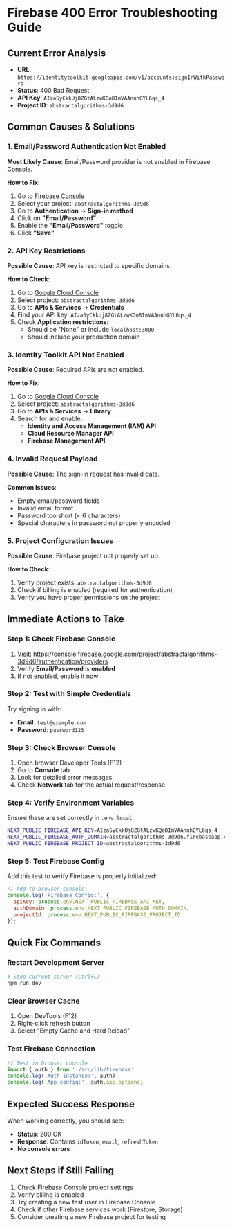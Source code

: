 # Firebase 400 Error Troubleshooting Guide

## Current Error Analysis
- **URL**: `https://identitytoolkit.googleapis.com/v1/accounts:signInWithPassword`
- **Status**: 400 Bad Request
- **API Key**: `AIzaSyCkkUj8ZGtALzwKQo8ImVAAnnhGYL6qs_4`
- **Project ID**: `abstractalgorithms-3d9d6`

## Common Causes & Solutions

### 1. Email/Password Authentication Not Enabled
**Most Likely Cause**: Email/Password provider is not enabled in Firebase Console.

**How to Fix**:
1. Go to [Firebase Console](https://console.firebase.google.com/)
2. Select your project: `abstractalgorithms-3d9d6`
3. Go to **Authentication** → **Sign-in method**
4. Click on **"Email/Password"**
5. Enable the **"Email/Password"** toggle
6. Click **"Save"**

### 2. API Key Restrictions
**Possible Cause**: API key is restricted to specific domains.

**How to Check**:
1. Go to [Google Cloud Console](https://console.cloud.google.com/)
2. Select project: `abstractalgorithms-3d9d6`
3. Go to **APIs & Services** → **Credentials**
4. Find your API key: `AIzaSyCkkUj8ZGtALzwKQo8ImVAAnnhGYL6qs_4`
5. Check **Application restrictions**:
   - Should be "None" or include `localhost:3000`
   - Should include your production domain

### 3. Identity Toolkit API Not Enabled
**Possible Cause**: Required APIs are not enabled.

**How to Fix**:
1. Go to [Google Cloud Console](https://console.cloud.google.com/)
2. Select project: `abstractalgorithms-3d9d6`
3. Go to **APIs & Services** → **Library**
4. Search for and enable:
   - **Identity and Access Management (IAM) API**
   - **Cloud Resource Manager API**
   - **Firebase Management API**

### 4. Invalid Request Payload
**Possible Cause**: The sign-in request has invalid data.

**Common Issues**:
- Empty email/password fields
- Invalid email format
- Password too short (< 6 characters)
- Special characters in password not properly encoded

### 5. Project Configuration Issues
**Possible Cause**: Firebase project not properly set up.

**How to Check**:
1. Verify project exists: `abstractalgorithms-3d9d6`
2. Check if billing is enabled (required for authentication)
3. Verify you have proper permissions on the project

## Immediate Actions to Take

### Step 1: Check Firebase Console
1. Visit: https://console.firebase.google.com/project/abstractalgorithms-3d9d6/authentication/providers
2. Verify **Email/Password** is **enabled**
3. If not enabled, enable it now

### Step 2: Test with Simple Credentials
Try signing in with:
- **Email**: `test@example.com`
- **Password**: `password123`

### Step 3: Check Browser Console
1. Open browser Developer Tools (F12)
2. Go to **Console** tab
3. Look for detailed error messages
4. Check **Network** tab for the actual request/response

### Step 4: Verify Environment Variables
Ensure these are set correctly in `.env.local`:
```bash
NEXT_PUBLIC_FIREBASE_API_KEY=AIzaSyCkkUj8ZGtALzwKQo8ImVAAnnhGYL6qs_4
NEXT_PUBLIC_FIREBASE_AUTH_DOMAIN=abstractalgorithms-3d9d6.firebaseapp.com
NEXT_PUBLIC_FIREBASE_PROJECT_ID=abstractalgorithms-3d9d6
```

### Step 5: Test Firebase Config
Add this test to verify Firebase is properly initialized:

```javascript
// Add to browser console
console.log('Firebase Config:', {
  apiKey: process.env.NEXT_PUBLIC_FIREBASE_API_KEY,
  authDomain: process.env.NEXT_PUBLIC_FIREBASE_AUTH_DOMAIN,
  projectId: process.env.NEXT_PUBLIC_FIREBASE_PROJECT_ID
});
```

## Quick Fix Commands

### Restart Development Server
```bash
# Stop current server (Ctrl+C)
npm run dev
```

### Clear Browser Cache
1. Open DevTools (F12)
2. Right-click refresh button
3. Select "Empty Cache and Hard Reload"

### Test Firebase Connection
```javascript
// Test in browser console
import { auth } from './src/lib/firebase'
console.log('Auth instance:', auth)
console.log('App config:', auth.app.options)
```

## Expected Success Response
When working correctly, you should see:
- **Status**: 200 OK
- **Response**: Contains `idToken`, `email`, `refreshToken`
- **No console errors**

## Next Steps if Still Failing
1. Check Firebase Console project settings
2. Verify billing is enabled
3. Try creating a new test user in Firebase Console
4. Check if other Firebase services work (Firestore, Storage)
5. Consider creating a new Firebase project for testing
